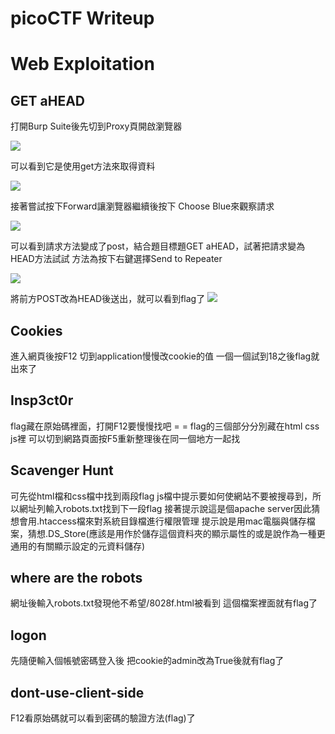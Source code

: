# picoCTF Writeup

# Web Exploitation
## GET aHEAD
打開Burp Suite後先切到Proxy頁開啟瀏覽器

![](https://i.imgur.com/lm5M9Lf.png)

可以看到它是使用get方法來取得資料

![](https://i.imgur.com/dRto8F3.png)

接著嘗試按下Forward讓瀏覽器繼續後按下 Choose Blue來觀察請求

![](https://i.imgur.com/FDysBFr.png)

可以看到請求方法變成了post，結合題目標題GET aHEAD，試著把請求變為HEAD方法試試
方法為按下右鍵選擇Send to Repeater

![](https://i.imgur.com/wRiBRHz.png)


將前方POST改為HEAD後送出，就可以看到flag了
![](https://i.imgur.com/6LT5EqA.png)

## Cookies
進入網頁後按F12 切到application慢慢改cookie的值
一個一個試到18之後flag就出來了

## Insp3ct0r
flag藏在原始碼裡面，打開F12要慢慢找吧 = =
flag的三個部分分別藏在html css js裡
可以切到網路頁面按F5重新整理後在同一個地方一起找

## Scavenger Hunt
可先從html檔和css檔中找到兩段flag
js檔中提示要如何使網站不要被搜尋到，所以網址列輸入robots.txt找到下一段flag
接著提示說這是個apache server因此猜想會用.htaccess檔來對系統目錄檔進行權限管理
提示說是用mac電腦與儲存檔案，猜想.DS_Store(應該是用作於儲存這個資料夾的顯示屬性的或是說作為一種更通用的有關顯示設定的元資料儲存)

## where are the robots
網址後輸入robots.txt發現他不希望/8028f.html被看到
這個檔案裡面就有flag了

## logon
先隨便輸入個帳號密碼登入後
把cookie的admin改為True後就有flag了

## dont-use-client-side
F12看原始碼就可以看到密碼的驗證方法(flag)了